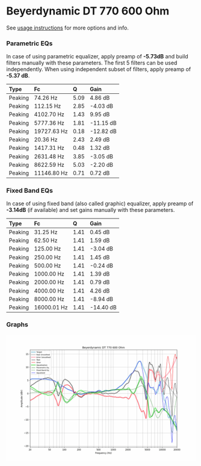 # Beyerdynamic DT 770 600 Ohm
See [usage instructions](https://github.com/jaakkopasanen/AutoEq#usage) for more options and info.

### Parametric EQs
In case of using parametric equalizer, apply preamp of **-5.73dB** and build filters manually
with these parameters. The first 5 filters can be used independently.
When using independent subset of filters, apply preamp of **-5.37 dB**.

| Type    | Fc          |    Q | Gain      |
|:--------|:------------|:-----|:----------|
| Peaking | 74.26 Hz    | 5.09 | 4.86 dB   |
| Peaking | 112.15 Hz   | 2.85 | -4.03 dB  |
| Peaking | 4102.70 Hz  | 1.43 | 9.95 dB   |
| Peaking | 5777.36 Hz  | 1.81 | -11.15 dB |
| Peaking | 19727.63 Hz | 0.18 | -12.82 dB |
| Peaking | 20.36 Hz    | 2.43 | 2.49 dB   |
| Peaking | 1417.31 Hz  | 0.48 | 1.32 dB   |
| Peaking | 2631.48 Hz  | 3.85 | -3.05 dB  |
| Peaking | 8622.59 Hz  | 5.03 | -2.20 dB  |
| Peaking | 11146.80 Hz | 0.71 | 0.72 dB   |

### Fixed Band EQs
In case of using fixed band (also called graphic) equalizer, apply preamp of **-3.14dB**
(if available) and set gains manually with these parameters.

| Type    | Fc          |    Q | Gain      |
|:--------|:------------|:-----|:----------|
| Peaking | 31.25 Hz    | 1.41 | 0.45 dB   |
| Peaking | 62.50 Hz    | 1.41 | 1.59 dB   |
| Peaking | 125.00 Hz   | 1.41 | -3.04 dB  |
| Peaking | 250.00 Hz   | 1.41 | 1.45 dB   |
| Peaking | 500.00 Hz   | 1.41 | -0.24 dB  |
| Peaking | 1000.00 Hz  | 1.41 | 1.39 dB   |
| Peaking | 2000.00 Hz  | 1.41 | 0.79 dB   |
| Peaking | 4000.00 Hz  | 1.41 | 4.26 dB   |
| Peaking | 8000.00 Hz  | 1.41 | -8.94 dB  |
| Peaking | 16000.01 Hz | 1.41 | -14.40 dB |

### Graphs
![](./Beyerdynamic%20DT%20770%20600%20Ohm.png)
